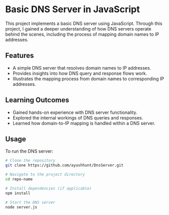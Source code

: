 # Basic DNS Server in JavaScript

This project implements a basic DNS server using JavaScript. Through this project, I gained a deeper understanding of how DNS servers operate behind the scenes, including the process of mapping domain names to IP addresses.

## Features

- A simple DNS server that resolves domain names to IP addresses.
- Provides insights into how DNS query and response flows work.
- Illustrates the mapping process from domain names to corresponding IP addresses.

## Learning Outcomes

- Gained hands-on experience with DNS server functionality.
- Explored the internal workings of DNS queries and responses.
- Learned how domain-to-IP mapping is handled within a DNS server.

## Usage

To run the DNS server:

```bash
# Clone the repository
git clone https://github.com/ayushhunt/DnsServer.git

# Navigate to the project directory
cd repo-name

# Install dependencies (if applicable)
npm install

# Start the DNS server
node server.js

